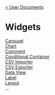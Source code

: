 [< User Documents](../../Index.md)

# Widgets

[Carousel](carousel/Carousel.md)\
[Chart](chart/Chart.md)\
[Comment](comment/Comment.md)\
[Conditional Container](conditionalContainer/ConditionalContainer.md)\
[CSV Importer](csvImporter/CsvImporter.md)\
[CSV Exporter](csvExporter/CsvExporter.md)\
[Data View](dataview/DataView.md)\
[Label](label/Label.md)\
[Layout](layout/Layout.md)\
...
